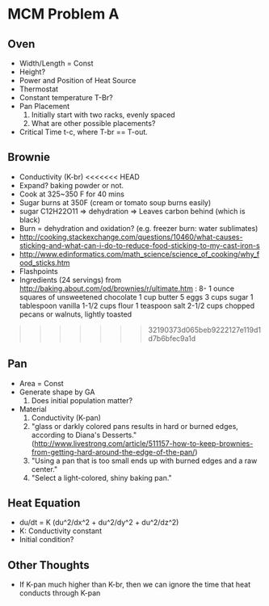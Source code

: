 # MCM Problem A #
## Oven ##
- Width/Length = Const
- Height?
- Power and Position of Heat Source
- Thermostat
- Constant temperature T-Br?
- Pan Placement
  1. Initially start with two racks, evenly spaced
  2. What are other possible placements?
- Critical Time t-c, where T-br == T-out.

## Brownie ##
- Conductivity (K-br)
<<<<<<< HEAD
- Expand? baking powder or not.
- Cook at 325~350 F for 40 mins
- Sugar burns at 350F (cream or tomato soup burns easily)
- sugar C12H22O11 => dehydration => Leaves carbon behind (which is black)
- Burn = dehydration and oxidation? (e.g. freezer burn: water sublimates)
- http://cooking.stackexchange.com/questions/10460/what-causes-sticking-and-what-can-i-do-to-reduce-food-sticking-to-my-cast-iron-s
- http://www.edinformatics.com/math_science/science_of_cooking/why_food_sticks.htm
- Flashpoints
- Ingredients (24 servings) from http://baking.about.com/od/brownies/r/ultimate.htm :
    8- 1 ounce squares of unsweetened chocolate
    1 cup butter
    5 eggs
    3 cups sugar
    1 tablespoon vanilla
    1-1/2 cups flour
    1 teaspoon salt
    2-1/2 cups chopped pecans or walnuts, lightly toasted
>>>>>>> 32190373d065beb9222127e119d1d7b6bfec9a1d

## Pan ##
- Area = Const
- Generate shape by GA
  1. Does initial population matter?
- Material
  1. Conductivity (K-pan)
  2. "glass or darkly colored pans results in hard or burned edges, according to Diana's Desserts." (http://www.livestrong.com/article/511157-how-to-keep-brownies-from-getting-hard-around-the-edge-of-the-pan/)
  3. "Using a pan that is too small ends up with burned edges and a raw center."
  4. "Select a light-colored, shiny baking pan."

## Heat Equation ##
- du/dt = K (du^2/dx^2 + du^2/dy^2 + du^2/dz^2)
- K: Conductivity constant
- Initial condition?

## Other Thoughts ##
- If K-pan much higher than K-br, then we can ignore the time that heat conducts through K-pan
